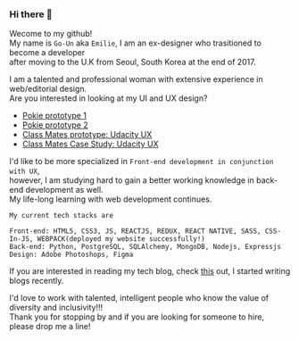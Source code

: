 ### Hi there 👋

Wecome to my github!    
My name is `Go-Un` aka `Emilie`, I am an ex-designer who trasitioned to become a developer    
after moving to the U.K from Seoul, South Korea at the end of 2017.    

I am a talented and professional woman with extensive experience in web/editorial design.    
Are you interested in looking at my UI and UX design?    

* [Pokie prototype 1](https://www.figma.com/file/EtgJLsE3UPEvSRBzHtWLjO/Untitled?node-id=0%3A1)
* [Pokie prototype 2](https://www.figma.com/proto/EtgJLsE3UPEvSRBzHtWLjO/Untitled?node-id=7%3A2&scaling=scale-down)
* [Class Mates prototype: Udacity UX](https://www.figma.com/proto/j9HNFkTHxpCpe80PReo4Ty/Class-Mates---Hi-Fi-Prototype?node-id=110%3A1&scaling=scale-down)
* [Class Mates Case Study: Udacity UX](https://drive.google.com/file/d/17T6bQ78pZTdeLl6H1FCRYlWqqTQNxo-g/view)

I'd like to be more specialized in `Front-end development in conjunction with UX`,    
however, I am studying hard to gain a better working knowledge in back-end development as well.    
My life-long learning with web development continues.     

```
My current tech stacks are 

Front-end: HTML5, CSS3, JS, REACTJS, REDUX, REACT NATIVE, SASS, CSS-In-JS, WEBPACK(deployed my website successfully!) 
Back-end: Python, PostgreSQL, SQLAlchemy, MongoDB, Nodejs, Expressjs
Design: Adobe Photoshops, Figma
```

If you are interested in reading my tech blog, check [this](https://bearcub3.hashnode.dev/) out, I started writing blogs recently.

I'd love to work with talented, intelligent people who know the value of diversity and inclusivity!!!  
Thank you for stopping by and if you are looking for someone to hire, please drop me a line! 


<!--
**bearcub3/bearcub3** is a ✨ _special_ ✨ repository because its `README.md` (this file) appears on your GitHub profile.

Here are some ideas to get you started:

- 🔭 I’m currently working on ...
- 🌱 I’m currently learning ...
- 👯 I’m looking to collaborate on ...
- 🤔 I’m looking for help with ...
- 💬 Ask me about ...
- 📫 How to reach me: ...
- 😄 Pronouns: ...
- ⚡ Fun fact: ...
-->
